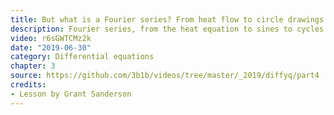 ```yaml
---
title: But what is a Fourier series? From heat flow to circle drawings | DE4
description: Fourier series, from the heat equation to sines to cycles.
video: r6sGWTCMz2k
date: "2019-06-30"
category: Differential equations
chapter: 3
source: https://github.com/3b1b/videos/tree/master/_2019/diffyq/part4
credits:
- Lesson by Grant Sanderson
---
```

